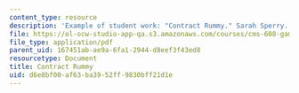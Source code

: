 ```yaml
---
content_type: resource
description: 'Example of student work: "Contract Rummy." Sarah Sperry.'
file: https://ol-ocw-studio-app-qa.s3.amazonaws.com/courses/cms-608-game-design-spring-2008/d6e8bf00af63ba3952ff9830bff21d1e_sperry2.pdf
file_type: application/pdf
parent_uid: 167451ab-ae9a-6fa1-2944-d8eef3f43ed8
resourcetype: Document
title: Contract Rummy
uid: d6e8bf00-af63-ba39-52ff-9830bff21d1e
---
```

